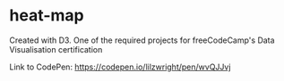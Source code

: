 # heat-map
Created with D3. One of the required projects for freeCodeCamp's Data Visualisation certification

Link to CodePen: https://codepen.io/lilzwright/pen/wvQJJvj
